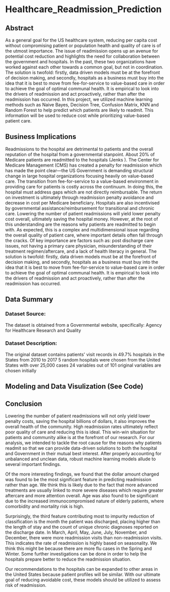 # Healthcare_Readmission_Prediction

## Abstract
As a general goal for the US healthcare system, reducing per capita cost without compromising patient or population health and quality of care is of the utmost importance. The issue of readmission opens up an avenue for potential cost reduction and highlights the need for collaboration between the government and hospitals. In the past, these two organizations have worked against each other towards a common goal, but not in coordination. The solution is twofold: firstly, data driven models must be at the forefront of decision making, and secondly, hospitals as a business must buy into the idea that it is best to move from fee-for-service to value-based care in order to achieve the goal of optimal communal health. It is empirical to look into the drivers of readmission and act proactively, rather than after the readmission has occurred. In this project, we utilized machine learning methods such as Naive Bayes, Decision Tree, Confusion Matrix, KNN and Random Forest to help predict which patients are likely to readmit. This information will be used to reduce cost while prioritizing value-based patient care.

## Business Implications
Readmissions to the hospital are detrimental to patients and the overall reputation of the hospital from a governmental stanpoint. About 20% of Medicare patients are readmitted to the hospitals (Jenks ). The Center for Medicare Management (CMS) has created a penalty for readmission which has made the point clear—the US Government is demanding structural change in large hospital organizations focusing heavily on value-based care.
The transition from fee-for-service to a value-based environment in providing care for patients is costly across the continuum. In doing this, the hospital must address gaps which are not directly reimbursable. The return on investment is ultimately through readmission penalty avoidance and decrease in cost per Medicare beneficiary. Hospitals are also incentivised by governmental assistance/reimbursement for transitional and chronic care. 
Lowering the number of patient readmissions will yield lower penalty cost overall, ultimately saving the hospital money. However, at the root of this understanding are the reasons why patients are readmitted to begin with. As expected, this is a complex and multidimensional issue regarding the overall quality of patient care, where important details often fall through the cracks. Of key importance are factors such as: post discharge care issues, not having a primary care physician, misunderstanding of their treatment regimen/aftercare, and a lack of health literacy in general.
The solution is twofold: firstly, data driven models must be at the forefront of decision making, and secondly, hospitals as a business must buy into the idea that it is best to move from fee-for-service to value-based care in order to achieve the goal of optimal communal health. It is empirical to look into the drivers of readmission and act proactively, rather than after the readmission has occurred. 

## Data Summary

### Dataset Source: 
The dataset is obtained from a Governmental website, specifically: Agency for Healthcare Research and Quality

### Dataset Description:
The original dataset contains patients' visit records in 49.7% hospitals in the States from 2010 to 2017
5 random hospitals were chosen from the United States with over 25,000 cases
24 variables out of 101 original variables are chosen initially

## Modeling and Data Visulization (See Code)

## Conclusion

Lowering the number of patient readmissions will not only yield lower penalty costs, saving the hospital billions of dollars, it also improves the overall health of the community. High readmission rates ultimately reflect poor quality of care and reducing this is ideal. This win-win situation for patients and community alike is at the forefront of our research. For our analysis, we intended to tackle the root cause for the reasons why patients readmit so that we can provide data-driven solutions to both the hospital and Government in their mutual best interest. After properly accounting for unbalanced and unclean data, robust machine learning models allude to several important findings. 

Of the more interesting findings, we found that the dollar amount charged was found to be the most significant feature in predicting readmission rather than age. We think this is likely due to the fact that more advanced treatments are usually linked to more severe diseases which require greater aftercare and more attention overall. Age was also found to be significant due to the increased immunocompromised nature of elderly patients, where comorbidity and mortality risk is high.

Surprisingly, the third feature contributing most to impurity reduction of classification is the month the patient was discharged, placing higher than the length of stay and the count of unique chronic diagnoses reported on the discharge date. In March, April, May, June, July, November, and December, there were more readmission visits than non-readmission visits. This indicates the rate of readmission is highly based on seasonality. We think this might be because there are more flu cases in the Spring and Winter. Some further investigations can be done in order to help the hospitals prepare better to reduce the readmission situation.

Our recommendations to the hospitals can be expanded to other areas in the United States because patient profiles will be similar. With our ultimate goal of reducing avoidable cost, these models should be utilized to assess risk of readmission. 

